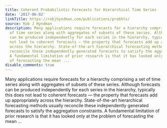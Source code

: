 ```yaml
---
title: Coherent Probabilistic Forecasts for Hierarchical Time Series
date: '2017-06-02'
linkTitle: https://robjhyndman.com/publications/probhts/
source: Rob J Hyndman
description: Many applications require forecasts for a hierarchy comprising a set
  of time series along with aggregates of subsets of these series. Although forecasts
  can be produced independently for each series in the hierarchy, typically this does
  not lead to coherent forecasts — the property that forecasts add up appropriately
  across the hierarchy. State-of-the-art hierarchical forecasting methods usually
  reconcile these independently generated forecasts to satisfy the aggregation constraints.
  A fundamental limitation of prior research is that it has looked only at the problem
  of forecasting the mean ...
disable_comments: true
---
```

Many applications require forecasts for a hierarchy comprising a set of time series along with aggregates of subsets of these series. Although forecasts can be produced independently for each series in the hierarchy, typically this does not lead to coherent forecasts — the property that forecasts add up appropriately across the hierarchy. State-of-the-art hierarchical forecasting methods usually reconcile these independently generated forecasts to satisfy the aggregation constraints. A fundamental limitation of prior research is that it has looked only at the problem of forecasting the mean ...